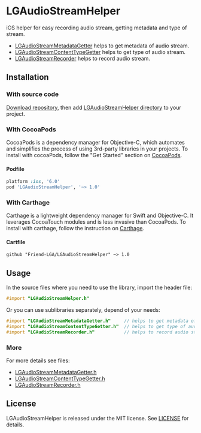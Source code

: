 # LGAudioStreamHelper

iOS helper for easy recording audio stream, getting metadata and type of stream.

- [LGAudioStreamMetadataGetter](https://github.com/Friend-LGA/LGAudioStreamHelper/blob/master/LGAudioStreamHelper/LGAudioStreamMetadataGetter/LGAudioStreamMetadataGetter.h) helps to get metadata of audio stream.
- [LGAudioStreamContentTypeGetter](https://github.com/Friend-LGA/LGAudioStreamHelper/blob/master/LGAudioStreamHelper/LGAudioStreamContentTypeGetter/LGAudioStreamContentTypeGetter.h) helps to get type of audio stream.
- [LGAudioStreamRecorder](https://github.com/Friend-LGA/LGAudioStreamHelper/blob/master/LGAudioStreamHelper/LGAudioStreamRecorder/LGAudioStreamRecorder.h) helps to record audio stream.

## Installation

### With source code

[Download repository](https://github.com/Friend-LGA/LGAudioStreamHelper/archive/master.zip), then add [LGAudioStreamHelper directory](https://github.com/Friend-LGA/LGAudioStreamHelper/blob/master/LGAudioStreamHelper/) to your project.

### With CocoaPods

CocoaPods is a dependency manager for Objective-C, which automates and simplifies the process of using 3rd-party libraries in your projects. To install with cocoaPods, follow the "Get Started" section on [CocoaPods](https://cocoapods.org/).

#### Podfile
```ruby
platform :ios, '6.0'
pod 'LGAudioStreamHelper', '~> 1.0'
```

### With Carthage

Carthage is a lightweight dependency manager for Swift and Objective-C. It leverages CocoaTouch modules and is less invasive than CocoaPods. To install with carthage, follow the instruction on [Carthage](https://github.com/Carthage/Carthage/).

#### Cartfile
```
github "Friend-LGA/LGAudioStreamHelper" ~> 1.0
```

## Usage

In the source files where you need to use the library, import the header file:

```objective-c
#import "LGAudioStreamHelper.h"
```

Or you can use sublibraries separately, depend of your needs: 

```objective-c
#import "LGAudioStreamMetadataGetter.h"     // helps to get metadata of audio stream 
#import "LGAudioStreamContentTypeGetter.h"  // helps to get type of audio stream
#import "LGAudioStreamRecorder.h"           // helps to record audio stream
```

### More

For more details see files:
- [LGAudioStreamMetadataGetter.h](https://github.com/Friend-LGA/LGAudioStreamHelper/blob/master/LGAudioStreamHelper/LGAudioStreamMetadataGetter/LGAudioStreamMetadataGetter.h)
- [LGAudioStreamContentTypeGetter.h](https://github.com/Friend-LGA/LGAudioStreamHelper/blob/master/LGAudioStreamHelper/LGAudioStreamContentTypeGetter/LGAudioStreamContentTypeGetter.h)
- [LGAudioStreamRecorder.h](https://github.com/Friend-LGA/LGAudioStreamHelper/blob/master/LGAudioStreamHelper/LGAudioStreamRecorder/LGAudioStreamRecorder.h)

## License

LGAudioStreamHelper is released under the MIT license. See [LICENSE](https://raw.githubusercontent.com/Friend-LGA/LGAudioStreamHelper/master/LICENSE) for details.

